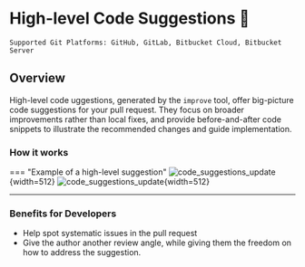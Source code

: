 # High-level Code Suggestions 💎

`Supported Git Platforms: GitHub, GitLab, Bitbucket Cloud, Bitbucket Server`

## Overview
High-level code uggestions, generated by the `improve` tool, offer big-picture code suggestions for your pull request. They focus on broader improvements rather than local fixes, and provide before-and-after code snippets to illustrate the recommended changes and guide implementation.

### How it works

=== "Example of a high-level suggestion"
    ![code_suggestions_update](https://www.qodo.ai/images/pr_agent/high_level_suggestion_closed.png){width=512}
    ![code_suggestions_update](https://www.qodo.ai/images/pr_agent/high_level_suggestion_open.png){width=512}

___

### Benefits for Developers

- Help spot systematic issues in the pull request
- Give the author another review angle, while giving them the freedom on how to address the suggestion.
